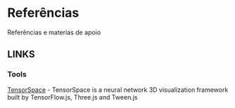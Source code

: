 # Referências
Referências e materias de apoio

## LINKS
### Tools
[TensorSpace](https://tensorspace.org/index.html) - TensorSpace is a neural network 3D visualization framework built by TensorFlow.js, Three.js and Tween.js
